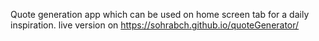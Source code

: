 Quote generation app which can be used on home screen tab for a daily inspiration. live version on https://sohrabch.github.io/quoteGenerator/

